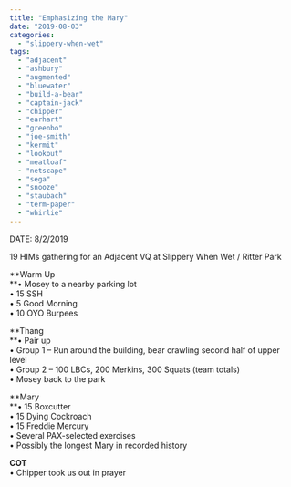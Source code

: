 ```yaml
---
title: "Emphasizing the Mary"
date: "2019-08-03"
categories: 
  - "slippery-when-wet"
tags: 
  - "adjacent"
  - "ashbury"
  - "augmented"
  - "bluewater"
  - "build-a-bear"
  - "captain-jack"
  - "chipper"
  - "earhart"
  - "greenbo"
  - "joe-smith"
  - "kermit"
  - "lookout"
  - "meatloaf"
  - "netscape"
  - "sega"
  - "snooze"
  - "staubach"
  - "term-paper"
  - "whirlie"
---
```


DATE: 8/2/2019

19 HIMs gathering for an Adjacent VQ at Slippery When Wet / Ritter Park

**Warm Up  
**• Mosey to a nearby parking lot  
• 15 SSH  
• 5 Good Morning  
• 10 OYO Burpees

**Thang  
**• Pair up  
• Group 1 – Run around the building, bear crawling second half of upper level  
• Group 2 – 100 LBCs, 200 Merkins, 300 Squats (team totals)  
• Mosey back to the park

**Mary  
**• 15 Boxcutter  
• 15 Dying Cockroach  
• 15 Freddie Mercury  
• Several PAX-selected exercises  
• Possibly the longest Mary in recorded history

**COT**  
• Chipper took us out in prayer
